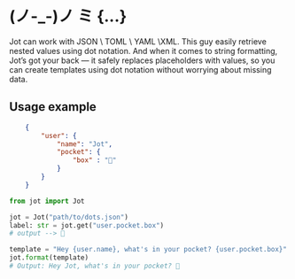 # (ノ-_-)ノ ミ {...}

Jot can work with JSON \ TOML \ YAML \XML. This guy easily retrieve nested values using dot notation.
And when it comes to string formatting, Jot’s got your back — it safely replaces placeholders with values, so you can create templates using dot notation without worrying about missing data. 

## Usage example

```json
    {
        "user": {
            "name": "Jot",
            "pocket": {
                "box" : "🦎"
            }
        }
    }
```

```python
from jot import Jot

jot = Jot("path/to/dots.json")
label: str = jot.get("user.pocket.box")
# output --> 🦎
```

```python
template = "Hey {user.name}, what's in your pocket? {user.pocket.box}"
jot.format(template)
# Output: Hey Jot, what's in your pocket? 🦎
```